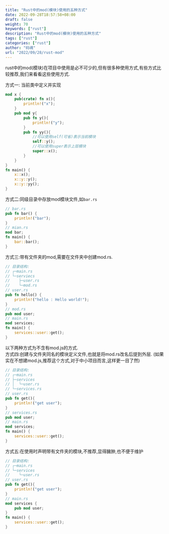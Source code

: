 ```yaml
---
title: "Rust中的mod(模块)使用的五种方式"
date: 2022-09-28T18:57:58+08:00
draft: false
weight: 70
keywords: ["rust"]
description: "Rust中的mod(模块)使用的五种方式"
tags: ["rust"]
categories: ["rust"]
author: "码魂"
url: "2022/09/28/rust-mod"
---
```

rust中的mod(模块)在项目中使用是必不可少的,但有很多种使用方式,有些方式比较推荐,我们来看看这些使用方式.

方式一: 当前类中定义并实现
```rust
mod x {
    pub(crate) fn x(){
        println!("x");
    }
    pub mod y{
        pub fn y(){
            println!("y");
        }  
        pub fn yy(){
            //可以使用self(可省)表示当前模块
            self::y();
            //可以使用super表示上层模块
            super::x();
        }   
    }
}
fn main() {
    x::x();
    x::y::y();
    x::y::yy();
}

```

方式二:同级目录中存放mod模块文件,如`bar.rs`
```rust
// bar.rs
pub fn bar() {
    println!("bar");
}
// mian.rs
mod bar;
fn main() {
    bar::bar();
}
```

方式三:带有文件夹的mod,需要在文件夹中创建mod.rs.  
```rust
// 目录结构:
// ┌─main.rs
// └─serviecs
//    ├─user.rs
//    └─mod.rs
// user.rs
pub fn hello() {
    println!("hello : Hello world!");
}
// mod.rs
pub mod user;
// main.rs
mod services;
fn main() {
    services::user::get();
}
```

以下两种方式为不含有mod.js的方式.  
方式四:创建与文件夹同名的模块定义文件,也就是将mod.rs改名后提到外层. (如果实在不想建mod.js,推荐这个方式,对于中小项目而言,这样更一目了然) 
```rust
// 目录结构:
// ┌─main.rs
// ├─services
// │  └─user.rs
// └─services.rs
// user.rs
pub fn get(){
    println!("get user");
}
// services.rs
pub mod user;
// main.rs
mod services;
fn main() {
    services::user::get();
}
```

方式五:在使用时声明带有文件夹的模块,不推荐,显得臃肿,也不便于维护
```rust
// 目录结构:
// ┌─main.rs
// └─services
//    └─user.rs
// user.rs
pub fn get(){
    println!("get user");
}
// main.rs
mod services {
    pub mod user;
}
fn main() {
    services::user::get();
}
```



